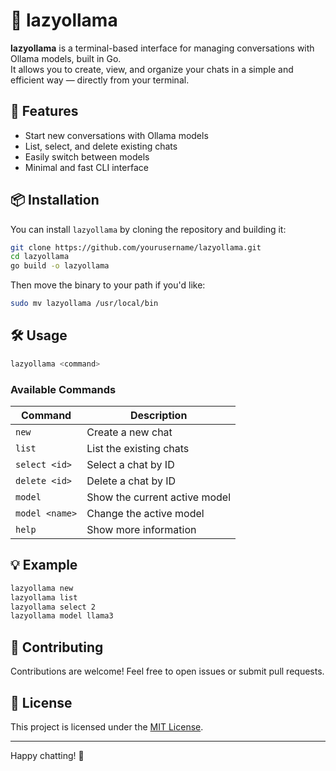 # 🦙 lazyollama

**lazyollama** is a terminal-based interface for managing conversations with Ollama models, built in Go.  
It allows you to create, view, and organize your chats in a simple and efficient way — directly from your terminal.

## 🚀 Features

- Start new conversations with Ollama models
- List, select, and delete existing chats
- Easily switch between models
- Minimal and fast CLI interface

## 📦 Installation

You can install `lazyollama` by cloning the repository and building it:

```bash
git clone https://github.com/yourusername/lazyollama.git
cd lazyollama
go build -o lazyollama
```

Then move the binary to your path if you'd like:

```bash
sudo mv lazyollama /usr/local/bin
```

## 🛠 Usage

```bash
lazyollama <command>
```

### Available Commands

| Command            | Description                        |
|--------------------|------------------------------------|
| `new`              | Create a new chat                  |
| `list`             | List the existing chats            |
| `select <id>`      | Select a chat by ID                |
| `delete <id>`      | Delete a chat by ID                |
| `model`            | Show the current active model      |
| `model <name>`     | Change the active model            |
| `help`             | Show more information              |

## 💡 Example

```bash
lazyollama new
lazyollama list
lazyollama select 2
lazyollama model llama3
```

## 🤝 Contributing

Contributions are welcome! Feel free to open issues or submit pull requests.

## 📄 License

This project is licensed under the [MIT License](LICENSE).

---

Happy chatting! 🦙

